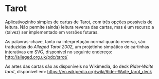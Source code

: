 # Tarot
Aplicativozinho simples de cartas de Tarot, com três opções possíveis de leitura. Não permite (ainda) leitura reversa das cartas, mas é um recurso a (talvez) ser implementado em versões futuras.

As palavras-chave, tanto na interpretação normal quanto reversa, são traduzidas do *Alleged Tarot 2002*, um projetinho simpático de cartinhas interativas em SVG, disponível no seguinte endereço: http://alleged.org.uk/pdc/tarot/

As artes das cartas são as disponíveis no Wikimedia, do deck *Rider-Waite tarot*, disponível em: https://en.wikipedia.org/wiki/Rider-Waite_tarot_deck
